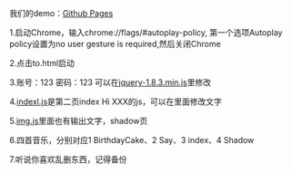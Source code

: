 我们的demo：[Github Pages](https://celebrate-birthday.github.io/birthday-19/)

1.启动Chrome，输入chrome://flags/#autoplay-policy,
第一个选项Autoplay policy设置为no user gesture is required,然后关闭Chrome

2.点击to.html启动

3.账号：123  密码：123  可以在[jquery-1.8.3.min.js](https://github.com/celebrate-birthday/birthday-19/blob/b849047beee87601695649db1109f44ed9658045/Secret/js/jquery-1.8.4.min.js#L4)里修改

4.[indexl.js](https://github.com/celebrate-birthday/birthday-19/blob/1e50402fdb9c2e99c7dba9efe5351a47d7eefbb9/Secret/js/indexl.js#L13)是第二页index Hi XXX的js，可以在里面修改文字

5.[img.js](https://github.com/celebrate-birthday/birthday-19/blob/19f501f6b7f9d5b555e4868c9e08d0520d1f247f/Secret/js/img.js#L16)里面也有输出文字，shadow页

6.四首音乐，分别对应1 BirthdayCake、2 Say、3 index、4 Shadow

7.听说你喜欢乱删东西，记得备份
